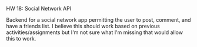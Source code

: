 HW 18: Social Network API

Backend for a social network app permitting the user to post, comment, and have a friends list. I believe this should work based on previous activities/assignments but I'm not sure what I'm missing that would allow this to work.